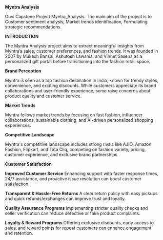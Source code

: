 **Myntra Analysis**

Guvi Capstone Project Myntra_Analysis. The main aim of the project is to Customer sentiment analysis, Market trends identification, Formulating strategic recommendations.

**INTRODUCTION**

The Myntra Analysis project aims to extract meaningful insights from Myntra’s sales, customer preferences, and fashion trends. 
It was founded in 2007 by Mukesh Bansai, Ashutosh Lawania, and Vinnet Saxena as a personalized gift portal before transitioning into the fashion retail space. 

**Brand Perception**

Myntra is seen as a top fashion destination in India, known for trendy styles, convenience, and exciting discounts. While customers appreciate its brand collaborations and user-friendly experience, some raise concerns about product quality and customer service.

**Market Trends**

Myntra follows market trends by focusing on fast fashion, influencer collaborations, sustainable clothing, and AI-driven personalized shopping experiences.

**Competitive Landscape**

Myntra's competitive landscape includes strong rivals like AJIO, Amazon Fashion, Flipkart, and Tata Cliq, competing on fashion variety, pricing, customer experience, and exclusive brand partnerships.

**Customer Satisfaction**

  **Improved Customer Service** Enhancing support with faster response times, 24/7 assistance, and proactive issue resolution can boost customer satisfaction.

  **Transparent & Hassle-Free Returns** A clear return policy with easy pickups and quick refunds/exchanges can improve trust and loyalty.

  **Quality Assurance Programs** Implementing stricter quality checks and seller verification can reduce defective or fake product complaints.

  **Loyalty & Reward Programs** Offering exclusive discounts, early access to sales, and reward points for repeat customers can enhance engagement and retention.
